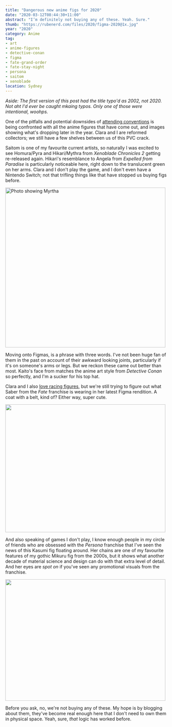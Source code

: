 ```yaml
---
title: "Dangerous new anime figs for 2020"
date: "2020-03-12T08:44:30+11:00"
abstract: "I’m definitely not buying any of these. Yeah. Sure."
thumb: "https://rubenerd.com/files/2020/figma-2020@1x.jpg"
year: "2020"
category: Anime
tag:
- art
- anime-figures
- detective-conan
- figma
- fate-grand-order
- fate-stay-night
- persona
- saitom
- xenoblade
location: Sydney
---
```

*Aside: The first version of this post had the title typo'd as 2002, not 2020. Not aht I'd ever be caught mkaing typos. Only one of those were intentional, woohps.*

One of the pitfalls and potential downsides of [attending conventions](https://rubenerd.com/anime-festival-sydney-2020/) is being confronted with all the anime figures that have come out, and images showing what's dropping later in the year. Clara and I are reformed collectors; we still have a few shelves between us of this PVC crack.

Saitom is one of my favourite current artists, so naturally I was excited to see Homura/Pyra and Hikari/Mythra from *Xenoblade Chronicles 2* getting re-released again. Hikari's resemblance to Angela from *Expelled from Paradise* is particularly noticeable here, right down to the translucent green on her arms. Clara and I don't play the game, and I don't even have a Nintendo Switch; not that trifling things like that have stopped us buying figs before. 

<p><img src="https://rubenerd.com/files/2020/figs-xenoblade@1x.jpg" srcset="https://rubenerd.com/files/2020/figs-xenoblade@1x.jpg 1x, https://rubenerd.com/files/2020/figs-xenoblade@2x.jpg 2x" alt="Photo showing Myrtha" style="width:500px" /></p>

Moving onto Figmas, is a phrase with three words. I've not been huge fan of them in the past on account of their awkward looking joints, particularly if it's on someone's arms or legs. But we reckon these came out better than most. Kaito's face from matches the anime art style from *Detective Conan* so perfectly, and I'm a sucker for his top hat. 

Clara and I also [love racing figures](https://rubenerd.com/2019-good-smile-racing-miku/), but we're still trying to figure out what Saber from the *Fate* franchise is wearing in her latest Figma rendition. A coat with a belt, kind of? Either way, super cute.

<p><img src="https://rubenerd.com/files/2020/figma-2020@1x.jpg" srcset="https://rubenerd.com/files/2020/figma-2020@1x.jpg 1x, https://rubenerd.com/files/2020/figma-2020@2x.jpg 2x" alt="" style="width:500px; height:400px;" /></p>

And also speaking of games I don't play, I know enough people in my circle of friends who are obsessed with the *Persona* franchise that I've seen the news of this Kasumi fig floating around. Her chains are one of my favourite features of my gothic Mikuru fig from the 2000s, but it shows what another decade of material science and design can do with that extra level of detail. And her eyes are *spot on* if you've seen any promotional visuals from the franchise.

<p><img src="https://rubenerd.com/files/2020/figs-persona@1x.jpg" srcset="https://rubenerd.com/files/2020/figs-persona@1x.jpg 1x, https://rubenerd.com/files/2020/figs-persona@2x.jpg 2x" alt="" style="width:500px; height:380px;" /></p>

Before you ask, no, we're not buying any of these. My hope is by blogging about them, they've become real enough here that I don't need to own them in physical space. Yeah, sure, *that* logic has worked before.

